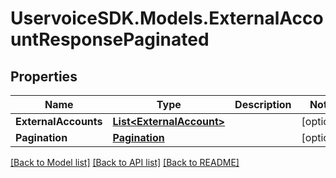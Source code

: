 # UservoiceSDK.Models.ExternalAccountResponsePaginated
## Properties

Name | Type | Description | Notes
------------ | ------------- | ------------- | -------------
**ExternalAccounts** | [**List&lt;ExternalAccount&gt;**](ExternalAccount.md) |  | [optional] 
**Pagination** | [**Pagination**](Pagination.md) |  | [optional] 

[[Back to Model list]](../README.md#documentation-for-models) [[Back to API list]](../README.md#documentation-for-api-endpoints) [[Back to README]](../README.md)

